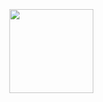 <img src="https://user-images.githubusercontent.com/38649555/137622689-eda88cef-db11-46ba-a16a-0800ed8e091d.gif" width="150"/>
